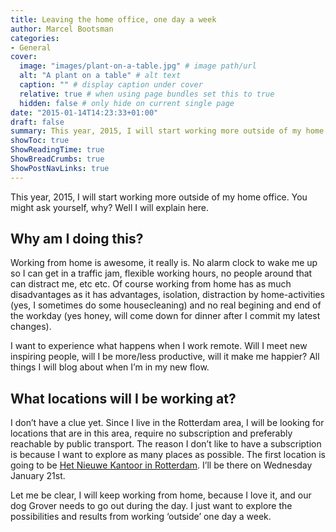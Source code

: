 ```yaml
---
title: Leaving the home office, one day a week
author: Marcel Bootsman
categories:
- General
cover: 
  image: "images/plant-on-a-table.jpg" # image path/url
  alt: "A plant on a table" # alt text
  caption: "" # display caption under cover
  relative: true # when using page bundles set this to true
  hidden: false # only hide on current single page
date: "2015-01-14T14:23:33+01:00"
draft: false
summary: This year, 2015, I will start working more outside of my home office. You might ask yourself, why? Well I will explain here.
showToc: true
ShowReadingTime: true
ShowBreadCrumbs: true
ShowPostNavLinks: true
---
```

This year, 2015, I will start working more outside of my home office. You might ask yourself, why? Well I will explain here.

Why am I doing this?
--------------------

Working from home is awesome, it really is. No alarm clock to wake me up so I can get in a traffic jam, flexible working hours, no people around that can distract me, etc etc. Of course working from home has as much disadvantages as it has advantages, isolation, distraction by home-activities (yes, I sometimes do some housecleaning) and no real begining and end of the workday (yes honey, will come down for dinner after I commit my latest changes).

I want to experience what happens when I work remote. Will I meet new inspiring people, will I be more/less productive, will it make me happier? All things I will blog about when I’m in my new flow.

What locations will I be working at?
------------------------------------

I don’t have a clue yet. Since I live in the Rotterdam area, I will be looking for locations that are in this area, require no subscription and preferably reachable by public transport. The reason I don’t like to have a subscription is because I want to explore as many places as possible. The first location is going to be [Het Nieuwe Kantoor in Rotterdam](https://www.hnk.nl/locaties/rotterdam-scheepvaartkwartier/). I’ll be there on Wednesday January 21st.

Let me be clear, I will keep working from home, because I love it, and our dog Grover needs to go out during the day. I just want to explore the possibilities and results from working ‘outside’ one day a week.